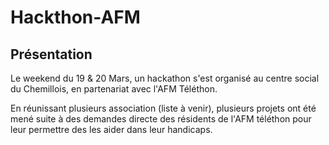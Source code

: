 # Hackthon-AFM

## Présentation

Le weekend du 19 & 20 Mars, un hackathon s'est organisé au centre social du Chemillois, en partenariat avec l'AFM Téléthon.

En réunissant plusieurs association (liste à venir), plusieurs projets ont été mené suite à des demandes directe des résidents de l'AFM téléthon pour leur permettre des les aider dans leur handicaps.